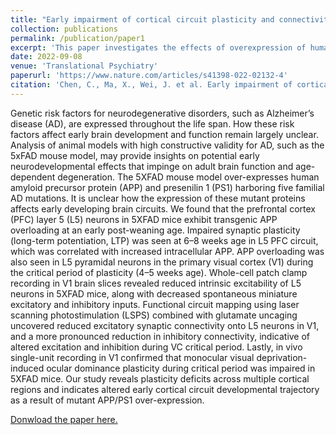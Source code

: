 ```yaml
---
title: "Early impairment of cortical circuit plasticity and connectivity in the 5XFAD Alzheimer's disease mouse model"
collection: publications
permalink: /publication/paper1
excerpt: 'This paper investigates the effects of overexpression of human amyloid precursor protein and presenilin 1 on tbe plasticity of early developing brain circuits.'
date: 2022-09-08
venue: 'Translational Psychiatry'
paperurl: 'https://www.nature.com/articles/s41398-022-02132-4'
citation: 'Chen, C., Ma, X., Wei, J. et al. Early impairment of cortical circuit plasticity and connectivity in the 5XFAD Alzheimer’s disease mouse model. Transl Psychiatry 12, 371 (2022). https://doi.org/10.1038/s41398-022-02132-4'
---
```

Genetic risk factors for neurodegenerative disorders, such as Alzheimer’s disease (AD), are expressed throughout the life span. How these risk factors affect early brain development and function remain largely unclear. Analysis of animal models with high constructive validity for AD, such as the 5xFAD mouse model, may provide insights on potential early neurodevelopmental effects that impinge on adult brain function and age-dependent degeneration. The 5XFAD mouse model over-expresses human amyloid precursor protein (APP) and presenilin 1 (PS1) harboring five familial AD mutations. It is unclear how the expression of these mutant proteins affects early developing brain circuits. We found that the prefrontal cortex (PFC) layer 5 (L5) neurons in 5XFAD mice exhibit transgenic APP overloading at an early post-weaning age. Impaired synaptic plasticity (long-term potentiation, LTP) was seen at 6–8 weeks age in L5 PFC circuit, which was correlated with increased intracellular APP. APP overloading was also seen in L5 pyramidal neurons in the primary visual cortex (V1) during the critical period of plasticity (4–5 weeks age). Whole-cell patch clamp recording in V1 brain slices revealed reduced intrinsic excitability of L5 neurons in 5XFAD mice, along with decreased spontaneous miniature excitatory and inhibitory inputs. Functional circuit mapping using laser scanning photostimulation (LSPS) combined with glutamate uncaging uncovered reduced excitatory synaptic connectivity onto L5 neurons in V1, and a more pronounced reduction in inhibitory connectivity, indicative of altered excitation and inhibition during VC critical period. Lastly, in vivo single-unit recording in V1 confirmed that monocular visual deprivation-induced ocular dominance plasticity during critical period was impaired in 5XFAD mice. Our study reveals plasticity deficits across multiple cortical regions and indicates altered early cortical circuit developmental trajectory as a result of mutant APP/PS1 over-expression.

[Donwload the paper here.](https://jessicakzhang.github.io/files/paper1)